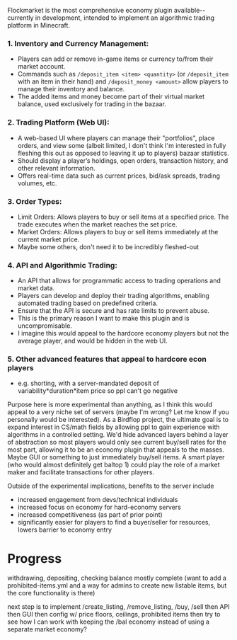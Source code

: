 Flockmarket is the most comprehensive economy plugin available--currently in development, intended to implement an algorithmic trading platform in Minecraft.

### 1. Inventory and Currency Management:
* Players can add or remove in-game items or currency to/from their market account.
* Commands such as `/deposit_item <item> <quantity>` (or `/deposit_item` with an item in their hand) and `/deposit_money <amount>` allow players to manage their inventory and balance.
* The added items and money become part of their virtual market balance, used exclusively for trading in the bazaar.
### 2. Trading Platform (Web UI):
* A web-based UI where players can manage their "portfolios", place orders, and view some (albeit limited, I don't think I'm interested in fully fleshing this out as opposed to leaving it up to players) bazaar statistics.
* Should display a player’s holdings, open orders, transaction history, and other relevant information.
* Offers real-time data such as current prices, bid/ask spreads, trading volumes, etc.
### 3. Order Types:
* Limit Orders: Allows players to buy or sell items at a specified price. The trade executes when the market reaches the set price.
* Market Orders: Allows players to buy or sell items immediately at the current market price.
* Maybe some others, don't need it to be incredibly fleshed-out
### 4. API and Algorithmic Trading:
* An API that allows for programmatic access to trading operations and market data.
* Players can develop and deploy their trading algorithms, enabling automated trading based on predefined criteria.
* Ensure that the API is secure and has rate limits to prevent abuse.
* This is the primary reason I want to make this plugin and is uncompromisable. 
* I imagine this would appeal to the hardcore economy players but not the average player, and would be hidden in the web UI.
### 5. Other advanced features that appeal to hardcore econ players
* e.g. shorting, with a server-mandated deposit of variability\*duration\*item price so ppl can't go negative

Purpose here is more experimental than anything, as I think this would appeal to a very niche set of servers (maybe I'm wrong? Let me know if you personally would be interested). As a Birdflop project, the ultimate goal is to expand interest in CS/math fields by allowing ppl to gain experience with algorithms in a controlled setting. We'd hide advanced layers behind a layer of abstraction so most players would only see current buy/sell rates for the most part, allowing it to be an economy plugin that appeals to the masses. Maybe GUI or something to just immediately buy/sell items. A smart player (who would almost definitely get baltop 1) could play the role of a market maker and facilitate transactions for other players.

Outside of the experimental implications, benefits to the server include
- increased engagement from devs/technical individuals
- increased focus on economy for hard-economy servers
- increased competitiveness (as part of prior point)
- significantly easier for players to find a buyer/seller for resources, lowers barrier to economy entry


# Progress
withdrawing, depositing, checking balance mostly complete (want to add a prohibited-items.yml and a way for admins to create new listable items, but the core functionality is there)

next step is to implement /create_listing, /remove_listing, /buy, /sell
then API
then GUI
then config w/ price floors, ceilings, prohibited items
then try to see how I can work with keeping the /bal economy instead of using a separate market economy?
